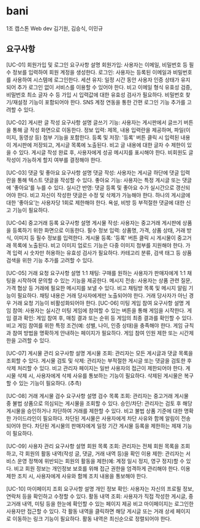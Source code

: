 # bani
1조 캡스톤 Web dev
김기원, 김승식, 이민규
## 요구사항
[UC-01] 회원가입 및 로그인 
요구사항 설명
회원가입: 사용자는 이메일, 비밀번호 등 필수 정보를 입력하여 회원 계정을 생성한다.
로그인: 사용자는 등록된 이메일과 비밀번호를 사용하여 시스템에 로그인한다.
세션 유지: 일정 시간 동안 사용자 인증 상태가 유지되어 추가 로그인 없이 서비스를 이용할 수 있어야 한다.
비고
	이메일 형식 유효성 검증, 비밀번호 최소 글자 수 등 가입 시 입력값에 대한 유효성 검사가 필요하다.
	비밀번호 찾기/재설정 기능이 포함되어야 한다.
	SNS 계정 연동을 통한 간편 로그인 기능 추가를 고려할 수 있다.

[UC-02] 게시판 글 작성
요구사항 설명
글쓰기 기능: 사용자는 게시판에서 글쓰기 버튼을 통해 글 작성 화면으로 이동한다.
정보 입력: 제목, 내용 입력란을 제공하며, 파일(이미지, 동영상 등) 첨부 기능을 포함한다.
등록 및 저장: '등록' 버튼 클릭 시 입력된 내용이 게시판에 저장되고, 게시글 목록에 노출된다.
비고
	글 내용에 대한 글자 수 제한이 있을 수 있다.
	게시글 작성 완료 후, 사용자에게 성공 메시지를 표시해야 한다.
	비회원도 글 작성이 가능하게 할지 여부를 결정해야 한다.

[UC-03] 댓글 및 좋아요
요구사항 설명
댓글 작성: 사용자는 게시글 하단에 댓글 입력란을 통해 텍스트 댓글을 작성할 수 있다.
좋아요 기능: 사용자는 특정 게시글 또는 댓글에 '좋아요'를 누를 수 있다.
실시간 반영: 댓글 등록 및 좋아요 수가 실시간으로 갱신되어야 한다.
비고
	자신이 작성한 댓글은 수정 및 삭제가 가능해야 한다.
	하나의 게시글에 대한 '좋아요'는 사용자당 1회로 제한해야 한다.
	욕설, 비방 등 부적절한 댓글에 대한 신고 기능이 필요하다.

[UC-04] 중고거래 등록
요구사항 설명
게시물 작성: 사용자는 중고거래 게시판에 상품을 등록하기 위한 화면으로 이동한다.
필수 정보 입력: 상품명, 가격, 상품 상태, 거래 방식, 이미지 등 필수 정보를 입력한다.
게시물 등록: '등록' 버튼 클릭 시 게시물이 중고거래 목록에 노출된다.
비고
	이미지 업로드 기능은 다중 이미지 첨부를 지원해야 한다.
	가격 입력 시 숫자만 허용하는 유효성 검사가 필요하다.
	카테고리 분류, 검색 태그 등 상품 검색을 위한 기능 추가를 고려할 수 있다.

[UC-05] 거래 요청
요구사항 설명
1:1 채팅: 구매를 원하는 사용자가 판매자에게 1:1 채팅을 시작하여 문의할 수 있는 기능을 제공한다.
메시지 전송: 사용자는 상품 관련 질문, 가격 협상 등 거래에 필요한 메시지를 보낼 수 있다.
비고
	채팅방 목록 및 메시지 알림 기능이 필요하다.
	채팅 내용은 거래 당사자에게만 노출되어야 한다.
	거래 당사자가 아닌 경우 거래 요청 기능이 비활성화되어야 한다.
[UC-06] 미팅 게임 참여
요구사항 설명
게임 참여: 사용자는 실시간 미팅 게임에 참여할 수 있는 버튼을 통해 게임을 시작한다.
게임 결과 확인: 게임 참여 후, 매칭 결과 또는 순위 등 게임의 최종 결과를 확인할 수 있다.
비고
	게임 참여를 위한 특정 조건(예: 성별, 나이, 인증 상태)을 충족해야 한다.
	게임 규칙과 참여 방법을 명확하게 안내하는 페이지가 필요하다.
	게임 참여 인원 제한 또는 시간제한을 고려할 수 있다.

[UC-07] 게시물 관리
요구사항 설명
게시물 조회: 관리자는 모든 게시글과 댓글 목록을 조회할 수 있다.
게시물 검토 및 삭제: 관리자는 부적절한 게시글 또는 댓글을 검토한 후 삭제 처리할 수 있다.
비고
	관리자 페이지는 일반 사용자의 접근이 제한되어야 한다.
	게시물 삭제 시, 사용자에게 삭제 사유를 통보하는 기능이 필요하다.
	삭제된 게시물은 복구할 수 있는 기능이 필요하다. (추측)

[UC-08] 거래 게시물 검수
요구사항 설명
검수 목록 조회: 관리자는 중고거래 게시물 중 불법 상품으로 의심되는 게시물을 조회할 수 있다.
승인/차단: 관리자는 검토 후 해당 게시물을 승인하거나 차단하여 거래를 제한할 수 있다.
비고
	불법 상품 기준에 대한 명확한 가이드라인이 필요하다.
	차단된 게시물은 사용자에게 차단 사유와 함께 알림이 전송되어야 한다.
	차단된 게시물의 판매자에게 일정 기간 게시물 등록을 제한하는 제재 기능이 필요하다.

[UC-09] 사용자 관리
요구사항 설명
회원 목록 조회: 관리자는 전체 회원 목록을 조회하고, 각 회원의 활동 내역(작성 글, 댓글, 거래 내역 등)을 확인
이용 제한: 관리자는 서비스 운영 정책에 위반되는 회원의 활동을 제한(예: 계정 일시 정지, 영구 정지)할 수 있다.
비고
	회원 정보는 개인정보 보호를 위해 접근 권한을 엄격하게 관리해야 한다.
	이용 제한 조치 시, 사용자에게 사유와 함께 조치 내용을 통보해야 한다.

[UC-10] 마이페이지 조회
요구사항 설명
개인 정보 확인: 사용자는 자신의 프로필 정보, 연락처 등을 확인하고 수정할 수 있다.
활동 내역 조회: 사용자가 직접 작성한 게시글, 중고거래 내역, 미팅 등을 한눈에 확인할 수 있는 페이지 제공
비고
	마이페이지는 로그인한 사용자만 접근할 수 있다.
	각 활동 내역을 클릭하면 해당 게시글 또는 거래 상세 페이지로 이동하는 링크 기능이 필요하다.
	활동 내역은 최신순으로 정렬되어야 한다.

